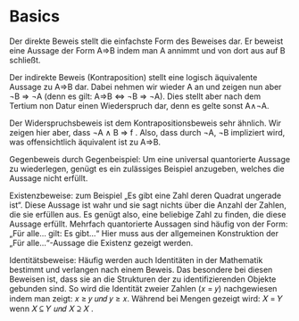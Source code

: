 # Basics

Der direkte Beweis stellt die einfachste Form des Beweises dar. Er beweist eine Aussage der Form A⇒B indem man A annimmt und von dort aus auf B schließt.

Der indirekte Beweis (Kontraposition) stellt eine logisch äquivalente Aussage zu A⇒B dar. Dabei
nehmen wir wieder A an und zeigen nun aber ¬B ⇒ ¬A (denn es gilt: A⇒B ⇔ ¬B ⇒ ¬A). Dies stellt
aber nach dem Tertium non Datur einen Wiederspruch dar, denn es gelte sonst A∧¬A.

Der Widerspruchsbeweis ist dem Kontrapositionsbeweis sehr ähnlich. Wir zeigen hier aber, dass ¬A ∧ B ⇒ f .
Also, dass durch ¬A, ¬B impliziert wird, was offensichtlich äquivalent ist zu A⇒B.

Gegenbeweis durch Gegenbeispiel: Um eine universal quantorierte Aussage zu wiederlegen, genügt es ein zulässiges Beispiel anzugeben, welches
die Aussage nicht erfüllt.

Existenzbeweise:
zum Beispiel „Es gibt eine Zahl deren Quadrat ungerade ist“. Diese Aussage ist wahr und sie sagt
nichts über die Anzahl der Zahlen, die sie erfüllen aus. Es genügt also, eine beliebige Zahl zu finden, die diese
Aussage erfüllt. Mehrfach quantorierte Aussagen sind häufig von der Form: „Für alle… gilt: Es gibt…“ Hier muss
aus der allgemeinen Konstruktion der „Für alle…“-Aussage die Existenz gezeigt werden.

Identitätsbeweise:
Häufig werden auch Identitäten in der Mathematik bestimmt und verlangen nach einem Beweis. Das
besondere bei diesen Beweisen ist, dass sie an die Strukturen der zu identifizierenden Objekte gebunden sind.
So wird die Identität zweier Zahlen (𝑥 = 𝑦) nachgewiesen indem man zeigt: 𝑥 ≥ 𝑦 𝑢𝑛𝑑 𝑦 ≥ 𝑥. Während bei
Mengen gezeigt wird: 𝑋 = 𝑌 wenn 𝑋 ⊆ 𝑌 𝑢𝑛𝑑 𝑋 ⊇ 𝑋 . 
